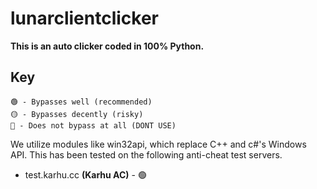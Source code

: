 # lunarclientclicker
**This is an auto clicker coded in 100% Python.**
## Key
```
🟢 - Bypasses well (recommended)
🟡 - Bypasses decently (risky)
🔴 - Does not bypass at all (DONT USE)
```
We utilize modules like win32api, which replace C++ and c#'s Windows API.  This has been tested on the following anti-cheat test servers.


* test.karhu.cc **(Karhu AC)** - 🟢

